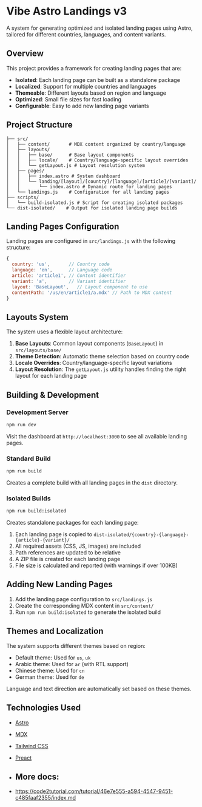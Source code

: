 # Vibe Astro Landings v3

A system for generating optimized and isolated landing pages using Astro, tailored for different countries, languages, and content variants.

## Overview

This project provides a framework for creating landing pages that are:

- **Isolated**: Each landing page can be built as a standalone package
- **Localized**: Support for multiple countries and languages
- **Themeable**: Different layouts based on region and language
- **Optimized**: Small file sizes for fast loading
- **Configurable**: Easy to add new landing page variants

## Project Structure

```
├── src/
│   ├── content/       # MDX content organized by country/language
│   ├── layouts/
│   │   ├── base/      # Base layout components
│   │   ├── locale/    # Country/language-specific layout overrides
│   │   └── getLayout.js # Layout resolution system
│   ├── pages/
│   │   ├── index.astro # System dashboard
│   │   └── landing/[layout]/[country]/[language]/[article]/[variant]/
│   │       └── index.astro # Dynamic route for landing pages
│   └── landings.js    # Configuration for all landing pages
├── scripts/
│   └── build-isolated.js # Script for creating isolated packages
└── dist-isolated/    # Output for isolated landing page builds
```

## Landing Pages Configuration

Landing pages are configured in `src/landings.js` with the following structure:

```js
{
  country: 'us',       // Country code
  language: 'en',      // Language code
  article: 'article1', // Content identifier
  variant: 'a',        // Variant identifier
  layout: 'BaseLayout',   // Layout component to use
  contentPath: '/us/en/article1/a.mdx' // Path to MDX content
}
```

## Layouts System

The system uses a flexible layout architecture:

1. **Base Layouts**: Common layout components (`BaseLayout`) in `src/layouts/base/`
2. **Theme Detection**: Automatic theme selection based on country code
3. **Locale Overrides**: Country/language-specific layout variations
4. **Layout Resolution**: The `getLayout.js` utility handles finding the right layout for each landing page

## Building & Development

### Development Server

```bash
npm run dev
```

Visit the dashboard at `http://localhost:3000` to see all available landing pages.

### Standard Build

```bash
npm run build
```

Creates a complete build with all landing pages in the `dist` directory.

### Isolated Builds

```bash
npm run build:isolated
```

Creates standalone packages for each landing page:

1. Each landing page is copied to `dist-isolated/{country}-{language}-{article}-{variant}/`
2. All required assets (CSS, JS, images) are included
3. Path references are updated to be relative
4. A ZIP file is created for each landing page
5. File size is calculated and reported (with warnings if over 100KB)

## Adding New Landing Pages

1. Add the landing page configuration to `src/landings.js`
2. Create the corresponding MDX content in `src/content/`
3. Run `npm run build:isolated` to generate the isolated build

## Themes and Localization

The system supports different themes based on region:

- Default theme: Used for `us`, `uk`
- Arabic theme: Used for `ar` (with RTL support)
- Chinese theme: Used for `cn`
- German theme: Used for `de`

Language and text direction are automatically set based on these themes.

## Technologies Used

- [Astro](https://astro.build/)
- [MDX](https://mdxjs.com/)
- [Tailwind CSS](https://tailwindcss.com/)
- [Preact](https://preactjs.com/)

- ## More docs:
- https://code2tutorial.com/tutorial/46e7e555-a594-4547-9451-c485faaf2355/index.md
